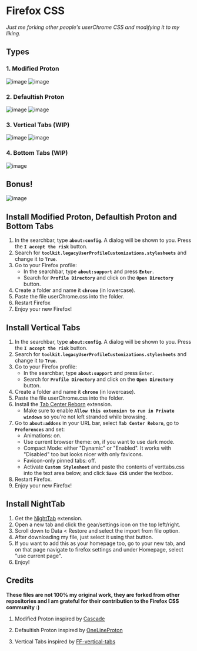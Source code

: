 # Firefox CSS
_Just me forking other people's userChrome CSS and modifying it to my liking._

## Types

### 1. Modified Proton
![image](https://user-images.githubusercontent.com/72144072/136144170-929ab3a9-631a-4c26-9e27-e197731a3a79.png)
![image](https://user-images.githubusercontent.com/72144072/136144182-64bad7e3-1e73-4276-9fed-0986dca2d7fc.png)

### 2. Defaultish Proton 
![image](https://user-images.githubusercontent.com/72144072/136144226-c0794cf3-5210-4d74-9746-69fae39b4230.png)
![image](https://user-images.githubusercontent.com/72144072/136144234-acc65654-cead-45b7-8cdb-46fbdb722d9a.png)

### 3. Vertical Tabs (WIP)
![image](https://user-images.githubusercontent.com/72144072/136144272-d5d30a27-e7c6-44c0-abec-f53f9277a85e.png)
![image](https://user-images.githubusercontent.com/72144072/136144289-c678fd9f-d72d-4cc1-9d41-8ce7de9342c7.png)

### 4. Bottom Tabs (WIP)
![image](https://user-images.githubusercontent.com/72144072/139586499-2b6b42c3-96a3-47f7-8e17-c8277ed01d00.png)

## Bonus!
![image](https://user-images.githubusercontent.com/72144072/143178970-6d699e73-ef43-42ef-b3c3-6ee17f303e47.png)


## Install Modified Proton, Defaultish Proton and Bottom Tabs

1. In the searchbar, type **`about:config`**. A dialog will be shown to you. Press the **`I accept the risk`** button.
2. Search for **`toolkit.legacyUserProfileCustomizations.stylesheets`** and change it to **`True`**.
3. Go to your Firefox profile:
   + In the searchbar, type **`about:support`** and press **`Enter`**.
   + Search for **`Profile Directory`** and click on the **`Open Directory`** button.
4. Create a folder and name it **`chrome`** (in lowercase).
5. Paste the file userChrome.css into the folder.
6. Restart Firefox
7. Enjoy your new Firefox!

## Install Vertical Tabs

1. In the searchbar, type **`about:config`**. A dialog will be shown to you. Press the **`I accept the risk`** button.
2. Search for **`toolkit.legacyUserProfileCustomizations.stylesheets`** and change it to **`True`**.
3. Go to your Firefox profile:
   + In the searchbar, type **`about:support`** and press `Enter`.
   + Search for **`Profile Directory`** and click on the **`Open Directory`** button.
4. Create a folder and name it **`chrome`** (in lowercase).
5. Paste the file userChrome.css into the folder.
6. Install the [Tab Center Reborn](https://addons.mozilla.org/en-US/firefox/addon/tabcenter-reborn/) extension.
   + Make sure to enable **`Allow this extension to run in Private windows`** so you're not left stranded while browsing.
7. Go to **`about:addons`** in your URL bar, select **`Tab Center Reborn`**, go to **`Preferences`** and set:
   + Animations: on.
   + Use current browser theme: on, if you want to use dark mode.
   + Compact Mode: either "Dynamic" or "Enabled". It works with "Disabled" too but looks nicer with only favicons.
   + Favicon-only pinned tabs: off.
   + Activate **`Custom Stylesheet`** and paste the contents of verttabs.css into the text area below, and click **`Save CSS`** under the textbox.
8. Restart Firefox.
9. Enjoy your new Firefox!

## Install NightTab

1. Get the [NightTab](https://addons.mozilla.org/en-GB/firefox/addon/nighttab/) extension.
2. Open a new tab and click the gear/settings icon on the top left/right.
3. Scroll down to Data < Restore and select the import from file option.
4. After downloading my file, just select it using that button.
5. If you want to add this as your homepage too, go to your new tab, and on that page navigate to firefox settings and under Homepage, select "use current page".
6. Enjoy! 

## Credits

<b>These files are not 100% my original work, they are forked from other repositories and I am grateful for their contribution to the Firefox CSS community :)</b>

1. Modified Proton inspired by [Cascade](https://github.com/andreasgrafen/cascade) 

2. Defaultish Proton inspired by [OneLineProton](https://github.com/lr-tech/OnelineProton)

3. Vertical Tabs inspired by [FF-vertical-tabs](https://git.sr.ht/~ranmaru/ff-vertical-tabs)
